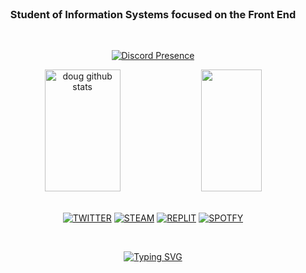 
<div align="center">

<br>

### Student of Information Systems focused on the Front End

<br>

[![Discord Presence](https://lanyard.cnrad.dev/api/733451929023414353?&borderRadius=px1&idleMessage=doug&bg=a&hideTimestamp=true&animated=true)](https://discord.com/users/733451929023414353)

</div>

<div align="center">  
  <img width="49%" height="195px" src="https://github-readme-stats.vercel.app/api?username=dougaandrade&show_icons=true&count_private=true&hide_border=true&title_color=8A2BE2&icon_color=8A2BE2&text_color=c9d1d9&theme=dark" alt="doug github stats" /> 
  <img width="44%" height="195px" src="https://github-readme-stats.vercel.app/api/top-langs/?username=dougaandrade&layout=compact&hide_border=true&title_color=8A2BE2&text_color=ffff&theme=dark" />
</div>

<div align="center">

<br>

[![TWITTER](	https://img.shields.io/badge/Twitter-252525?style=for-the-badge&logo=twitter&logoColor=8A2BE2)](https://twitter.com/dougaandradee)
[![STEAM](	https://img.shields.io/badge/Steam-252525?style=for-the-badge&logo=steam&logoColor=8A2BE2)](https://steamcommunity.com/id/dougaandrade/)
[![REPLIT](	https://img.shields.io/badge/REPLIT-252525?style=for-the-badge&logo=replit&logoColor=8A2BE2)](https://replit.com/@raredoug)
[![SPOTFY](	https://img.shields.io/badge/SPOTIFY-252525?style=for-the-badge&logo=spotify&logoColor=8A2BE2)](https://open.spotify.com/user/sgbz4vi3bkipf6x3v0letyhu4)
<div>
<br>

[![Typing SVG](https://readme-typing-svg.demolab.com?font=Fira+Code&pause=1000&color=8A2BE2&center=true&vCenter=true&width=435&lines=DGK)](https://git.io/typing-svg)

